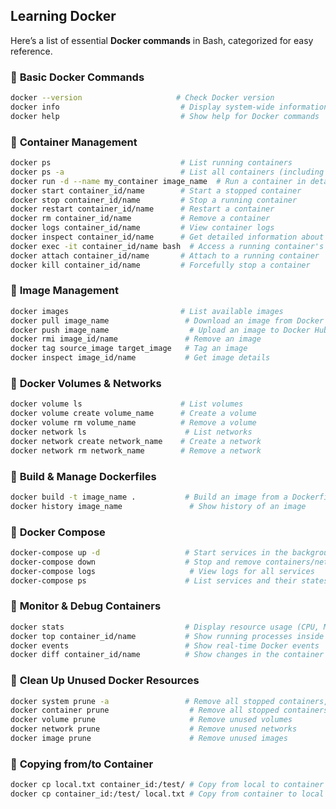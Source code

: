 ## Learning Docker

Here’s a list of essential **Docker commands** in Bash, categorized for easy reference.  

### 🔹 **Basic Docker Commands**  
```bash
docker --version                     # Check Docker version  
docker info                           # Display system-wide information  
docker help                           # Show help for Docker commands  
```

### 🔹 **Container Management**  
```bash
docker ps                             # List running containers  
docker ps -a                          # List all containers (including stopped ones)  
docker run -d --name my_container image_name  # Run a container in detached mode  
docker start container_id/name        # Start a stopped container  
docker stop container_id/name         # Stop a running container  
docker restart container_id/name      # Restart a container  
docker rm container_id/name           # Remove a container  
docker logs container_id/name         # View container logs  
docker inspect container_id/name      # Get detailed information about a container  
docker exec -it container_id/name bash  # Access a running container's shell  
docker attach container_id/name       # Attach to a running container  
docker kill container_id/name         # Forcefully stop a container  
```

### 🔹 **Image Management**  
```bash
docker images                         # List available images  
docker pull image_name                 # Download an image from Docker Hub  
docker push image_name                  # Upload an image to Docker Hub  
docker rmi image_id/name               # Remove an image  
docker tag source_image target_image   # Tag an image  
docker inspect image_id/name           # Get image details  
```

### 🔹 **Docker Volumes & Networks**  
```bash
docker volume ls                      # List volumes  
docker volume create volume_name      # Create a volume  
docker volume rm volume_name          # Remove a volume  
docker network ls                      # List networks  
docker network create network_name    # Create a network  
docker network rm network_name        # Remove a network  
```

### 🔹 **Build & Manage Dockerfiles**  
```bash
docker build -t image_name .           # Build an image from a Dockerfile  
docker history image_name               # Show history of an image  
```

### 🔹 **Docker Compose**  
```bash
docker-compose up -d                   # Start services in the background  
docker-compose down                    # Stop and remove containers/networks  
docker-compose logs                     # View logs for all services  
docker-compose ps                      # List services and their states  
```

### 🔹 **Monitor & Debug Containers**  
```bash
docker stats                           # Display resource usage (CPU, Memory, etc.)  
docker top container_id/name           # Show running processes inside a container  
docker events                          # Show real-time Docker events  
docker diff container_id/name          # Show changes in the container filesystem  
```

### 🔹 **Clean Up Unused Docker Resources**  
```bash
docker system prune -a                 # Remove all stopped containers, images, and networks  
docker container prune                  # Remove all stopped containers  
docker volume prune                     # Remove unused volumes  
docker network prune                    # Remove unused networks  
docker image prune                      # Remove unused images  
```

### 🔹 **Copying from/to Container**  
```bash
docker cp local.txt container_id:/test/ # Copy from local to container
docker cp container_id:/test/ local.txt # Copy from container to local
```
